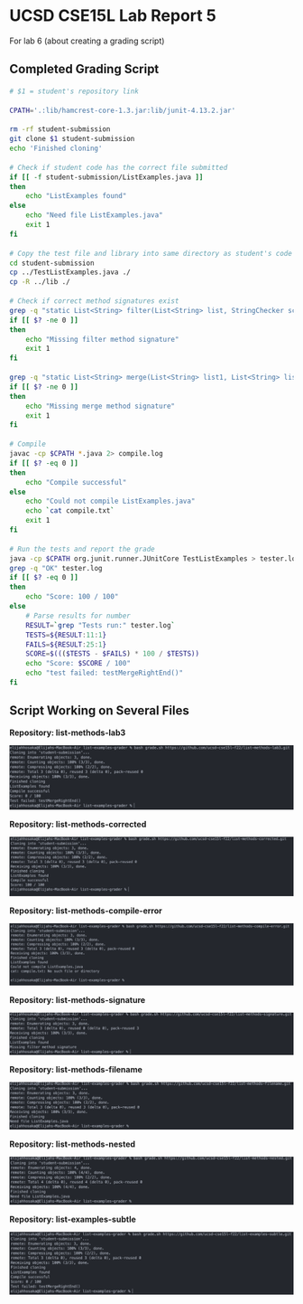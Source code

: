 # UCSD CSE15L Lab Report 5

For lab 6 (about creating a grading script)

## Completed Grading Script

```sh
# $1 = student's repository link

CPATH='.:lib/hamcrest-core-1.3.jar:lib/junit-4.13.2.jar'

rm -rf student-submission
git clone $1 student-submission
echo 'Finished cloning'

# Check if student code has the correct file submitted
if [[ -f student-submission/ListExamples.java ]]
then
    echo "ListExamples found"
else
    echo "Need file ListExamples.java"
    exit 1
fi

# Copy the test file and library into same directory as student's code
cd student-submission
cp ../TestListExamples.java ./
cp -R ../lib ./

# Check if correct method signatures exist
grep -q "static List<String> filter(List<String> list, StringChecker sc) {" ListExamples.java
if [[ $? -ne 0 ]]
then 
    echo "Missing filter method signature"
    exit 1
fi

grep -q "static List<String> merge(List<String> list1, List<String> list2) {" ListExamples.java
if [[ $? -ne 0 ]]
then
    echo "Missing merge method signature"
    exit 1
fi

# Compile
javac -cp $CPATH *.java 2> compile.log
if [[ $? -eq 0 ]]
then
    echo "Compile successful"
else
    echo "Could not compile ListExamples.java"
    echo `cat compile.txt`
    exit 1
fi

# Run the tests and report the grade
java -cp $CPATH org.junit.runner.JUnitCore TestListExamples > tester.log
grep -q "OK" tester.log
if [[ $? -eq 0 ]]
then
    echo "Score: 100 / 100"
else 
    # Parse results for number
    RESULT=`grep "Tests run:" tester.log`
    TESTS=${RESULT:11:1}
    FAILS=${RESULT:25:1}
    SCORE=$((($TESTS - $FAILS) * 100 / $TESTS))
    echo "Score: $SCORE / 100"
    echo "test failed: testMergeRightEnd()"
fi
```

## Script Working on Several Files

**Repository: list-methods-lab3**

![lab3](lab3.png)

**Repository: list-methods-corrected**

![corrected](corrected.png)

**Repository: list-methods-compile-error**

![compile-error](compile-error.png)

**Repository: list-methods-signature**

![signature](signature.png)

**Repository: list-methods-filename**

![filename](filename.png)

**Repository: list-methods-nested**

![nested](nested.png)

**Repository: list-examples-subtle**

![subtle](subtle.png)